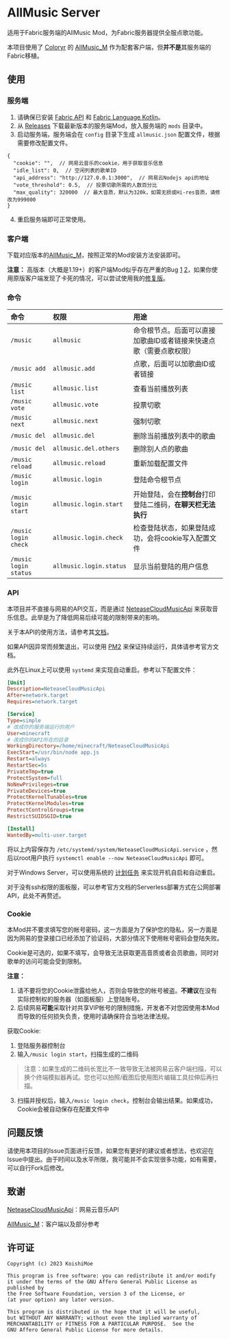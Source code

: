 # AllMusic Server

适用于Fabric服务端的AllMusic Mod，为Fabric服务器提供全服点歌功能。

本项目使用了 [Coloryr](https://github.com/Coloryr) 的 [AllMusic_M](https://github.com/Coloryr/AllMusic_M) 作为配套客户端，但**并不是**其服务端的Fabric移植。

## 使用

### 服务端

1. 请确保已安装 [Fabric API](https://www.curseforge.com/minecraft/mc-mods/fabric-api) 和 [Fabric Language Kotlin](https://www.curseforge.com/minecraft/mc-mods/fabric-language-kotlin)。
2. 从 [Releases](https://github.com/lolicode-org/AllMusic_Server/releases) 下载最新版本的服务端Mod，放入服务端的 `mods` 目录中。
3. 启动服务端，服务端会在 `config` 目录下生成 `allmusic.json` 配置文件，根据需要修改配置文件。
```json5
{
  "cookie": "",  // 网易云音乐的cookie，用于获取音乐信息
  "idle_list": 0,  // 空闲列表的歌单ID
  "api_address": "http://127.0.0.1:3000",  // 网易云Nodejs api的地址
  "vote_threshold": 0.5,  // 投票切歌所需的人数百分比
  "max_quality": 320000  // 最大音质，默认为320k，如需无损或Hi-res音质，请修改为999000
}
```
4. 重启服务端即可正常使用。

### 客户端

下载对应版本的[AllMusic_M](https://github.com/Colyyr/AllMusic_M/releases)，按照正常的Mod安装方法安装即可。

**注意：** 高版本（大概是1.19+）的客户端Mod似乎存在严重的Bug [1](https://github.com/Coloryr/AllMusic_M/issues/16) [2](https://github.com/Coloryr/AllMusic_M/issues/17)，如果你使用原版客户端发现了卡死的情况，可以尝试使用我的[修复版](https://github.com/lolicode-org/AllMusic_M/releases)。

### 命令

| 命令                    | 权限                      | 用途                                 |
|:----------------------|:------------------------|:-----------------------------------|
| `/music`              | `allmusic`              | 命令根节点。后面可以直接加歌曲ID或者链接来快速点歌（需要点歌权限） |
| `/music add`          | `allmusic.add`          | 点歌，后面可以加歌曲ID或者链接                   |
| `/music list`         | `allmusic.list`         | 查看当前播放列表                           |
| `/music vote`         | `allmusic.vote`         | 投票切歌                               |
| `/music next`         | `allmusic.next`         | 强制切歌                               |
| `/music del`          | `allmusic.del`          | 删除当前播放列表中的歌曲                       |
| `/music del`          | `allmusic.del.others`   | 删除别人点的歌曲                           |
| `/music reload`       | `allmusic.reload`       | 重新加载配置文件                           |
| `/music login`        | `allmusic.login`        | 登陆命令根节点                            |
| `/music login start`  | `allmusic.login.start`  | 开始登陆，会在**控制台**打印登陆二维码，**在聊天栏无法执行** |
| `/music login check`  | `allmusic.login.check`  | 检查登陆状态，如果登陆成功，会将cookie写入配置文件       |
| `/music login status` | `allmusic.login.status` | 显示当前登陆的用户信息                        |

### API

本项目并不直接与网易的API交互，而是通过 [NeteaseCloudMusicApi](https://github.com/Binaryify/NeteaseCloudMusicApi) 来获取音乐信息。此举是为了降低网易后续可能的限制带来的影响。

关于本API的使用方法，请参考其[文档](https://binaryify.github.io/NeteaseCloudMusicApi/#/)。

如果API因异常而频繁退出，可以使用 [PM2](https://pm2.keymetrics.io/) 来保证持续运行，具体请参考官方文档。

此外在Linux上可以使用 `systemd` 来实现自动重启。参考以下配置文件：
```ini
[Unit]
Description=NeteaseCloudMusicApi
After=network.target
Requires=network.target

[Service]
Type=simple
# 改成你的服务端运行的用户
User=minecraft
# 改成你的API所在的目录
WorkingDirectory=/home/minecraft/NeteaseCloudMusicApi
ExecStart=/usr/bin/node app.js
Restart=always
RestartSec=5s
PrivateTmp=true
ProtectSystem=full
NoNewPrivileges=true
PrivateDevices=true
ProtectKernelTunables=true
ProtectKernelModules=true
ProtectControlGroups=true
RestrictSUIDSGID=true

[Install]
WantedBy=multi-user.target
```
将以上内容保存为 `/etc/systemd/system/NeteaseCloudMusicApi.service` ，然后以root用户执行 `systemctl enable --now NeteaseCloudMusicApi` 即可。

对于Windows Server，可以使用系统的 [计划任务](https://docs.microsoft.com/zh-cn/windows/win32/taskschd/task-scheduler-start-page) 来实现开机自启和自动重启。

对于没有ssh权限的面板服，可以参考官方文档的Serverless部署方式在公网部署API，此处不再赘述。

### Cookie

本Mod并不要求填写您的帐号密码，这一方面是为了保护您的隐私，另一方面是因为网易的登录接口已经添加了验证码，大部分情况下使用帐号密码会登陆失败。

Cookie是可选的，如果不填写，会导致无法获取更高音质或者会员歌曲，同时对歌单的访问可能会受到限制。

**注意：** 
1. 请不要将您的Cookie泄露给他人，否则会导致您的帐号被盗。**不建议**在没有实际控制权的服务器（如面板服）上登陆账号。
2. 后续网易**可能**采取针对共享VIP帐号的限制措施，开发者不对您因使用本Mod而导致的任何损失负责，使用时请确保符合当地法律法规。

获取Cookie:
1. 登陆服务器控制台
2. 输入`/music login start`，扫描生成的二维码
> 注意：如果生成的二维码长宽比不一致导致无法被网易云客户端扫描，可以换个终端模拟器再试。您也可以拍照/截图后使用图片编辑工具拉伸后再扫描。
3. 扫描并授权后，输入`/music login check`，控制台会输出结果。如果成功，Cookie会被自动保存在配置文件中

## 问题反馈

请使用本项目的Issue页面进行反馈，如果您有更好的建议或者想法，也欢迎在Issue中提出。由于时间以及水平所限，我可能并不会实现很多功能，如有需要，可以自行Fork后修改。

## 致谢

[NeteaseCloudMusicApi](https://github.com/Binaryify/NeteaseCloudMusicApi)：网易云音乐API

[AllMusic_M](https://github.com/Coloryr/AllMusic_M)：客户端以及部分参考

## 许可证
```text
Copyright (c) 2023 KoishiMoe

This program is free software: you can redistribute it and/or modify
it under the terms of the GNU Affero General Public License as published by
the Free Software Foundation, version 3 of the License, or
(at your option) any later version.

This program is distributed in the hope that it will be useful,
but WITHOUT ANY WARRANTY; without even the implied warranty of
MERCHANTABILITY or FITNESS FOR A PARTICULAR PURPOSE.  See the
GNU Affero General Public License for more details.
```
